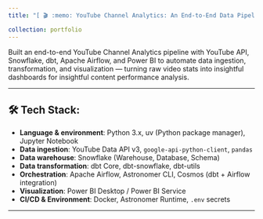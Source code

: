 ```yaml
---
title: "[ 🎬 :memo: YouTube Channel Analytics: An End-to-End Data Pipeline](https://github.com/hdlinhnguyen/Youtube-Video-Analytics)"

collection: portfolio
---
```


Built an end-to-end YouTube Channel Analytics pipeline with YouTube API, Snowflake, dbt, Apache Airflow, and Power BI to automate data ingestion, transformation, 
and visualization — turning raw video stats into insightful dashboards for insightful content performance analysis.

---

## 🛠️ Tech Stack:
- **Language & environment**: Python 3.x, uv (Python package manager), Jupyter Notebook  
- **Data ingestion**: YouTube Data API v3, `google-api-python-client`, `pandas`  
- **Data warehouse**: Snowflake (Warehouse, Database, Schema)  
- **Data transformation**: dbt Core, dbt-snowflake, dbt-utils  
- **Orchestration**: Apache Airflow, Astronomer CLI, Cosmos (dbt + Airflow integration)  
- **Visualization**: Power BI Desktop / Power BI Service  
- **CI/CD & Environment**: Docker, Astronomer Runtime, `.env` secrets  

---
